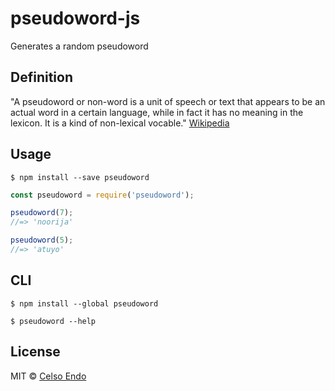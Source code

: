 # pseudoword-js
Generates a random pseudoword

## Definition
"A pseudoword or non-word is a unit of speech or text that appears to be an actual word in a certain language, while in fact it has no meaning in the lexicon. It is a kind of non-lexical vocable."
[Wikipedia](https://en.wikipedia.org/wiki/Pseudoword)

## Usage

```
$ npm install --save pseudoword
```

```js
const pseudoword = require('pseudoword');

pseudoword(7);
//=> 'noorija'

pseudoword(5);
//=> 'atuyo'
```

## CLI

```
$ npm install --global pseudoword
```

```
$ pseudoword --help
```

## License

MIT © [Celso Endo](https://github.com/celsoendo)
